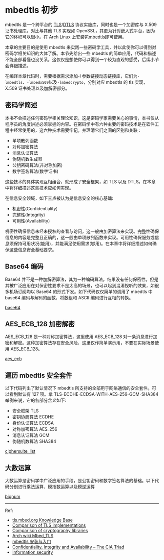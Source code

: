 # mbedtls 初步

mbedtls 是一个跨平台的 [TLS](https://en.wikipedia.org/wiki/Transport_Layer_Security)/[DTLS](https://en.wikipedia.org/wiki/Datagram_Transport_Layer_Security) 协议实施库，同时也是一个加密库与 X.509 证书处理库。对比与其他 TLS 实现如 OpenSSL，其更为针对嵌入式平台，因为它的体积可以很小。在 Arch Linux 上安装包[mbedtls](https://archlinux.org/packages/community/x86_64/mbedtls/)即可使用。

本章的主要目的是使用 mbedtls 来实践一些密码学工具，并以此使你可以得到对密码学相关知识的大体了解。本节先给出一些 mbedtls 的简单应用，代码和描述不能全部看懂也没关系，这仅仅是想使你可以得到一个较为直观的感受，后续小节会详细描述。

在编译本章代码时，需要根据需求添加-l 参数链接动态链接库，它们为`-lmbedtls`、`-lmbedx509`以及`-lmbedcrypto`，分别对应 mbedtls 的 tls 实现，X.509 证书处理以及加解密部分。

## 密码学简述

本书不会描述任何密码学相关理论知识，这是密码学家需要关心的事情，本书仅从程序员的角度讲述必须掌握的内容。在密码学中有六种主要的密码技术是在软件工程中经常使用的，这六种技术需要牢记，并理清它们之间的区别和关联：

- 单项散列函数
- 对称加密算法
- 消息认证算法
- 伪随机数生成器
- 公钥密码算法(非对称加密)
- 数字签名算法(数字证书)

这些技术的具体实现互相组合，就形成了安全框架，如 TLS 以及 DTLS。在本章中将详细描述这些技术应如何实现。

在信息安全领域，如下三点被认为是信息安全的核心基础:

- 机密性(Confidentiality)
- 完整性(Integrity)
- 可用性(Availability)

机密性确保信息未经未授权的查看与访问，这一般由加密算法来实现。完整性确保信息的内容是完整且正确的，这一般由单项散列函数来实现。可用性确保服务或信息须保持可用状况(能用)，并能满足使用需求(够用)。在本章中将详细描述如何确保这些信息安全基础要求。

## Base64 编码

Base64 并不是一种加解密算法，其为一种编码算法，结果没有任何保密性。但是其被广泛应用在对保密性要求不是太高的场景，也可以起到混淆视听的效果，如很多机场订阅均以 Base64 的形式下发。如下代码仅仅简单的调用了 mbedtls 中 base64 编码与解码的函数，将数组和 ASCII 编码进行互相的转换。

[base64](../src/libmbedtls/base64.c ':include')

## AES_ECB_128 加密解密

AES_ECB_128 是一种对称加密算法，这里使用 AES_ECB_128 对一条消息进行加密和解密。这种加密算法存在安全风险，这里仅作简单演示用，不要在实际场景使用 AES_ECB_128。

[aes_ecb](../src/libmbedtls/aes_ecb.c ':include')

## 遍历 mbedtls 安全套件

以下代码列出了默认情况下 mbedtls 所支持的全部用于网络通信的安全套件。可以看到默认有 127 项。拿 TLS-ECDHE-ECDSA-WITH-AES-256-GCM-SHA384 举例来说，它的各部分含义如下:

- 安全框架 TLS
- 密钥协商算法 ECDHE
- 身份认证算法 ECDSA
- 对称加密算法 AES_256
- 消息认证算法 GCM
- 伪随机数算法 SHA384

[ciphersuite_list](../src/libmbedtls/ciphersuite_list.c ':include')

## 大数运算

大数运算是密码学中广泛应用的手段，是公钥密码和数字签名算法的基础。以下代码分别进行乘法运算、模指数运算以及模逆运算

[bignum](../src/libmbedtls/bignum.c ':include')

---

Ref:

- [tls.mbed.org Knowledge Base](https://tls.mbed.org/kb/how-to)
- [Comparison of TLS implementations](https://en.wikipedia.org/wiki/Comparison_of_TLS_implementations)
- [Comparison of cryptography libraries](https://en.wikipedia.org/wiki/Comparison_of_cryptography_libraries)
- [Arch wiki Mbed_TLS](https://wiki.archlinux.org/title/Mbed_TLS)
- [mbedtls 安装与入门](https://blog.csdn.net/xukai871105/article/details/72795126)
- [Confidentiality, Integrity and Availability – The CIA Triad](https://www.certmike.com/confidentiality-integrity-and-availability-the-cia-triad/)
- [Information security](https://en.wikipedia.org/wiki/Information_security)
